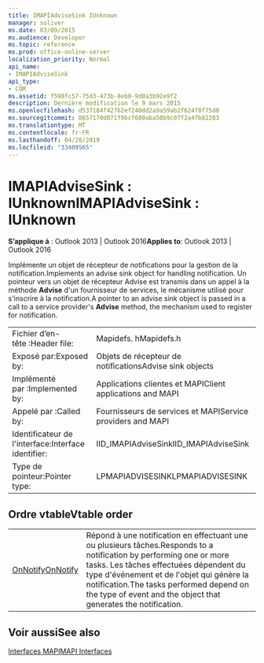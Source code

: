 ```yaml
---
title: IMAPIAdviseSink IUnknown
manager: soliver
ms.date: 03/09/2015
ms.audience: Developer
ms.topic: reference
ms.prod: office-online-server
localization_priority: Normal
api_name:
- IMAPIAdviseSink
api_type:
- COM
ms.assetid: f598fc57-75d3-473b-8eb0-9d8a3b92e9f2
description: Dernière modification le 9 mars 2015
ms.openlocfilehash: d537184f427b2ef240dd2a9a59ab2f624f8f75d0
ms.sourcegitcommit: 8657170d071f9bcf680aba50b9c07f2a4fb82283
ms.translationtype: MT
ms.contentlocale: fr-FR
ms.lasthandoff: 04/28/2019
ms.locfileid: "33409565"
---
```

# <a name="imapiadvisesink--iunknown"></a><span data-ttu-id="3dfef-103">IMAPIAdviseSink : IUnknown</span><span class="sxs-lookup"><span data-stu-id="3dfef-103">IMAPIAdviseSink : IUnknown</span></span>

  
  
<span data-ttu-id="3dfef-104">**S’applique à** : Outlook 2013 | Outlook 2016</span><span class="sxs-lookup"><span data-stu-id="3dfef-104">**Applies to**: Outlook 2013 | Outlook 2016</span></span> 
  
<span data-ttu-id="3dfef-105">Implémente un objet de récepteur de notifications pour la gestion de la notification.</span><span class="sxs-lookup"><span data-stu-id="3dfef-105">Implements an advise sink object for handling notification.</span></span> <span data-ttu-id="3dfef-106">Un pointeur vers un objet de récepteur Advise est transmis dans un appel à la méthode **Advise** d'un fournisseur de services, le mécanisme utilisé pour s'inscrire à la notification.</span><span class="sxs-lookup"><span data-stu-id="3dfef-106">A pointer to an advise sink object is passed in a call to a service provider's **Advise** method, the mechanism used to register for notification.</span></span> 
  
|||
|:-----|:-----|
|<span data-ttu-id="3dfef-107">Fichier d’en-tête :</span><span class="sxs-lookup"><span data-stu-id="3dfef-107">Header file:</span></span>  <br/> |<span data-ttu-id="3dfef-108">Mapidefs. h</span><span class="sxs-lookup"><span data-stu-id="3dfef-108">Mapidefs.h</span></span>  <br/> |
|<span data-ttu-id="3dfef-109">Exposé par:</span><span class="sxs-lookup"><span data-stu-id="3dfef-109">Exposed by:</span></span>  <br/> |<span data-ttu-id="3dfef-110">Objets de récepteur de notifications</span><span class="sxs-lookup"><span data-stu-id="3dfef-110">Advise sink objects</span></span>  <br/> |
|<span data-ttu-id="3dfef-111">Implémenté par :</span><span class="sxs-lookup"><span data-stu-id="3dfef-111">Implemented by:</span></span>  <br/> |<span data-ttu-id="3dfef-112">Applications clientes et MAPI</span><span class="sxs-lookup"><span data-stu-id="3dfef-112">Client applications and MAPI</span></span>  <br/> |
|<span data-ttu-id="3dfef-113">Appelé par :</span><span class="sxs-lookup"><span data-stu-id="3dfef-113">Called by:</span></span>  <br/> |<span data-ttu-id="3dfef-114">Fournisseurs de services et MAPI</span><span class="sxs-lookup"><span data-stu-id="3dfef-114">Service providers and MAPI</span></span>  <br/> |
|<span data-ttu-id="3dfef-115">Identificateur de l'interface:</span><span class="sxs-lookup"><span data-stu-id="3dfef-115">Interface identifier:</span></span>  <br/> |<span data-ttu-id="3dfef-116">IID_IMAPIAdviseSink</span><span class="sxs-lookup"><span data-stu-id="3dfef-116">IID_IMAPIAdviseSink</span></span>  <br/> |
|<span data-ttu-id="3dfef-117">Type de pointeur:</span><span class="sxs-lookup"><span data-stu-id="3dfef-117">Pointer type:</span></span>  <br/> |<span data-ttu-id="3dfef-118">LPMAPIADVISESINK</span><span class="sxs-lookup"><span data-stu-id="3dfef-118">LPMAPIADVISESINK</span></span>  <br/> |
   
## <a name="vtable-order"></a><span data-ttu-id="3dfef-119">Ordre vtable</span><span class="sxs-lookup"><span data-stu-id="3dfef-119">Vtable order</span></span>

|||
|:-----|:-----|
|[<span data-ttu-id="3dfef-120">OnNotify</span><span class="sxs-lookup"><span data-stu-id="3dfef-120">OnNotify</span></span>](imapiadvisesink-onnotify.md) <br/> |<span data-ttu-id="3dfef-121">Répond à une notification en effectuant une ou plusieurs tâches.</span><span class="sxs-lookup"><span data-stu-id="3dfef-121">Responds to a notification by performing one or more tasks.</span></span> <span data-ttu-id="3dfef-122">Les tâches effectuées dépendent du type d'événement et de l'objet qui génère la notification.</span><span class="sxs-lookup"><span data-stu-id="3dfef-122">The tasks performed depend on the type of event and the object that generates the notification.</span></span>  <br/> |
   
## <a name="see-also"></a><span data-ttu-id="3dfef-123">Voir aussi</span><span class="sxs-lookup"><span data-stu-id="3dfef-123">See also</span></span>



[<span data-ttu-id="3dfef-124">Interfaces MAPI</span><span class="sxs-lookup"><span data-stu-id="3dfef-124">MAPI Interfaces</span></span>](mapi-interfaces.md)

